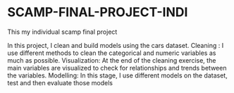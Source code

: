 # SCAMP-FINAL-PROJECT-INDI
This my individual scamp final project

In this project, I clean and build models using the cars dataset.
Cleaning : I use different methods to clean the categorical and numeric variables as much as possible.
Visualization: At the end of the cleaning exercise, the main variables are visualized to check for relationships and
               trends between the variables.
Modelling: In this stage, I use different models on the dataset, test and then evaluate those models         
